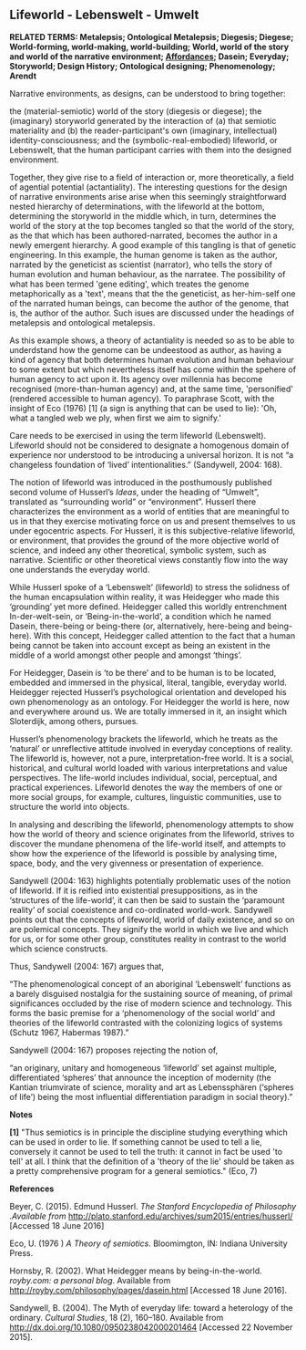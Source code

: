 ## Lifeworld - Lebenswelt -  Umwelt

**RELATED TERMS: Metalepsis; Ontological Metalepsis; Diegesis; Diegese; World-forming, world-making, world-building; World, world of the story and world of the narrative environment; [Affordances](https://narrative-environments.github.io/CourseCompendium/Affordances.html); Dasein; Everyday; Storyworld; Design History; Ontological designing; Phenomenology; Arendt**

Narrative environments, as designs, can be understood to bring together:

the (material-semiotic) world of the story (diegesis or diegese);
the (imaginary) storyworld generated by the interaction of (a) that semiotic materiality and (b) the reader-participant's own (imaginary, intellectual) identity-consciousness; and 
the (symbolic-real-embodied) lifeworld, or Lebenswelt, that the human participant carries with them into the designed environment. 

Together, they give rise to a field of interaction or, more theoretically, a field of agential potential (actantiality). The interesting questions for the design of narrative environments arise arise when this seemingly straightforward nested hierarchy of determinations, with the lifeworld at the bottom, determining the storyworld in the middle which, in turn, determines the world of the story at the top becomes tangled so that the world of the story, as the that which has been authored-narrated, becomes the author in a newly emergent hierarchy. A good example of this tangling is that of genetic engineering. In this example, the human genome is taken as the author, narrated by the geneticist as scientist (narrator), who tells the story of human evolution and human behaviour, as the narratee. The possibility of what has been termed 'gene editing', which treates the genome metaphorically as a 'text', means that the the geneticist, as her-him-self one of the narrated human beings, can become the author of the genome, that is, the author of the author. Such isues are discussed under the headings of metalepsis and ontological metalepsis.

As this example shows, a theory of actantiality is needed so as to be able to underdstand how the genome can be undeestood as author, as having a kind of agency that both determines human evolution and human behaviour to some extent but which nevertheless itself has come within the spehere of human agency to act upon it. Its agency over millennia has become recognised (more-than-human agency) and, at the same time, 'personified' (rendered accessible to human agency). To paraphrase Scott, with the insight of Eco (1976) [1] (a sign is anything that can be used to lie): 'Oh, what a tangled web we ply, when first we aim to signify.' 

Care needs to be exercised in using the term lifeworld (Lebenswelt). Lifeworld should not be considered to designate a homogenous domain of experience nor understood to be introducing a universal horizon. It is not “a changeless foundation of ‘lived’ intentionalities.” (Sandywell, 2004: 168). 

The notion of lifeworld was introduced in the posthumously published second volume of Husserl’s _Ideas_, under the heading of “Umwelt”, translated as “surrounding world” or “environment”. Husserl there characterizes the environment as a world of entities that are meaningful to us in that they exercise motivating force on us and present themselves to us under egocentric aspects. For Husserl, it is this subjective-relative lifeworld, or environment, that provides the ground of the more objective world of science, and indeed any other theoretical, symbolic system, such as narrative. Scientific or other theoretical views constantly flow into the way one understands the everyday world.

While Husserl spoke of a ‘Lebenswelt’ (lifeworld) to stress the solidness of the human encapsulation within reality, it was Heidegger who made this ‘grounding’ yet more defined. Heidegger called this worldly entrenchment In-der-welt-sein, or ‘Being-in-the-world’, a condition which he named Dasein, there-being or being-there (or, alternatively, here-being and being-here). With this concept, Heidegger called attention to the fact that a human being cannot be taken into account except as being an existent in the middle of a world amongst other people and amongst ‘things’.

For Heidegger, Dasein is ‘to be there’ and to be human is to be located, embedded and immersed in the physical, literal, tangible, everyday world. Heidegger rejected Husserl’s psychological orientation and developed his own phenomenology as an ontology. For Heidegger the world is here, now and everywhere around us. We are totally immersed in it, an insight which Sloterdijk, among others, pursues.

Husserl’s phenomenology brackets the lifeworld, which he treats as the ‘natural’ or unreflective attitude involved in everyday conceptions of reality. The lifeworld is, however, not a pure, interpretation-free world. It is a social, historical, and cultural world loaded with various interpretations and value perspectives. The life-world includes individual, social, perceptual, and practical experiences. Lifeworld denotes the way the members of one or more social groups, for example, cultures, linguistic communities, use to structure the world into objects.

In analysing and describing the lifeworld, phenomenology attempts to show how the world of theory and science originates from the lifeworld, strives to discover the mundane phenomena of the life-world itself, and attempts to show how the experience of the lifeworld is possible by analysing time, space, body, and the very givenness or presentation of experience.

Sandywell (2004: 163) highlights potentially problematic uses of the notion of lifeworld. If it is reified into existential presuppositions, as in the ‘structures of the life-world’, it can then be said to sustain the ‘paramount reality’ of social coexistence and co-ordinated world-work. Sandywell points out that the concepts of lifeworld, world of daily existence, and so on are polemical concepts. They signify the world in which we live and which for us, or for some other group, constitutes reality in contrast to the world which science constructs.

Thus, Sandywell (2004: 167) argues that,

“The phenomenological concept of an aboriginal ‘Lebenswelt’ functions as a barely disguised nostalgia for the sustaining source of meaning, of primal significances occluded by the rise of modern science and technology. This forms the basic premise for a ‘phenomenology of the social world’ and theories of the lifeworld contrasted with the colonizing logics of systems (Schutz 1967, Habermas 1987).”

Sandywell (2004: 167) proposes rejecting the notion of,

“an originary, unitary and homogeneous ‘lifeworld’ set against multiple, differentiated ‘spheres’ that announce the inception of modernity (the Kantian triumvirate of science, morality and art as Lebenssphären (‘spheres of life’) being the most influential differentiation paradigm in social theory).”

**Notes**

**[1]** "Thus semiotics is in principle the discipline studying everything which can be used in order to lie. If something cannot be used to tell a lie, conversely it cannot be used to tell the truth: it cannot in fact be used 'to tell' at all. I think that the definition of a 'theory of the lie' should be taken as a pretty comprehensive program for a general semiotics." (Eco, 7)

**References**

Beyer, C. (2015). Edmund Husserl. _The Stanford Encyclopedia of Philosophy .Available from_ http://plato.stanford.edu/archives/sum2015/entries/husserl/ [Accessed 18 June 2016]

Eco, U. (1976 ) _A Theory of semiotics_. Bloomimgton, IN: Indiana University Press.

Hornsby, R. (2002). What Heidegger means by being-in-the-world. _royby.com: a personal blog_. Available from http://royby.com/philosophy/pages/dasein.html [Accessed 18 June 2016].

Sandywell, B. (2004). The Myth of everyday life: toward a heterology of the ordinary. _Cultural Studies_, 18 (2), 160–180\. Available from http://dx.doi.org/10.1080/0950238042000201464 [Accessed 22 November 2015].
